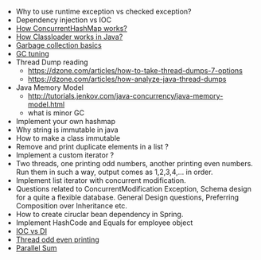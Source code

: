 
* Why to use runtime exception vs checked exception?
* Dependency injection vs IOC
* [How ConcurrentHashMap works?](http://opensourceforgeeks.blogspot.com/2017/05/how-concurrenthashmap-works-internally.html)
* [How Classloader works in Java?](https://javarevisited.blogspot.com/2012/12/how-classloader-works-in-java.html)
* [Garbage collection basics](https://www.oracle.com/webfolder/technetwork/tutorials/obe/java/gc01/index.html)
* [GC tuning](https://www.cubrid.org/blog/how-to-tune-java-garbage-collection)
* Thread Dump reading
    * https://dzone.com/articles/how-to-take-thread-dumps-7-options
    * https://dzone.com/articles/how-analyze-java-thread-dumps
* Java Memory Model
    * http://tutorials.jenkov.com/java-concurrency/java-memory-model.html
    *  what is minor GC
* Implement your own hashmap
* Why string is immutable in java
* How to make a class immutable
* Remove and print duplicate elements in a list ?
* Implement a custom iterator ?  
* Two threads, one printing odd numbers, another printing even numbers. Run them in such a way, output comes as 1,2,3,4,... in order.  
* Implement list iterator with concurrent modification.
* Questions related to ConcurrentModification Exception, Schema design for a quite a flexible database. General Design questions, Preferring Composition over Inheritance etc. 
* How to create ciruclar bean dependency in Spring.  
* Implement HashCode and Equals for employee object
* [IOC vs DI](https://dzone.com/articles/ioc-vs-di)
* [Thread odd even printing](https://java2blog.com/print-even-odd-numbers-threads-java/)
* [Parallel Sum](https://eddmann.com/posts/parallel-summation-in-java/)